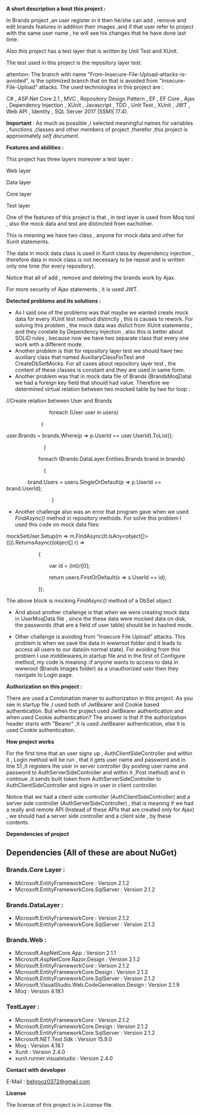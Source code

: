 **A short description a bout this project :**

In Brands project  ,an user register in it then he/she can add , remove and edit brands features in addition their images ,and if that user refer to project with the same user name , he will see his changes that he have done last time.

Also this project has a test layer that is written by Unit Test and XUnit.

The test used in this project is the repository layer test.

attention: The branch with name "From-Insecure-File-Upload-attacks-is-avoided",
is the optimized branch that on that is avoided from "Insecure-File-Upload"
attacks.
The used technologies in this project are :

C# , ASP.Net Core 2.1 , MVC , Repository Design Pattern , EF , EF Core , Ajax , Dependency Injection , XUnit , Javascript , TDD , Unit Test , XUnit , JWT , Web API , Identity , SQL Server 2017 (SSMS 17.4).

**Important** : As much as possible ,I selected meaningful names for variables , functions ,classes and other members of project ,therefor ,this project is approximately *self document*.


**Features and abilities :**

This project has three layers moreover a test layer :

Web layer

Data layer

Core layer

Test layer

One of the features of this project is that , in test layer is used from Moq tool , also the mock data and test are distincted from eachother.

This is meaning we have two class , anyone for mock data and other for Xunit statements.

The data in mock data class is used in Xunit class by dependency injection , therefore data in mock class is not necessary to be repeat and is written only one time (for every repository).

Notice that all of add , remove and deleting the brands work by Ajax.

For more security of Ajax statements , it is used JWT.

**Detected problems and its solutions :**

- As I said one of the problems was that maybe we wanted create mock data  for every XUnit test method distinctly , this is causes to rework. For solving this problem , the mock data was distict from XUnit statements , and they corelate by Dependency Injection , also this is better about SOLID rules , because now we have two separate class that every one work with a different mode.	
- Another problem is that for repository layer test we should have two auxiliary class that named AuxiliaryClassForTest and CreateDbSetMocks. For all cases about repository layer test , the content of these classes is constant and they are used in same form.
- Another problem was that in mock data file of Brands (BrandsMoqData) we had a foreign key field that should had value. Therefore we determined virtual relation between two mocked table by two for loop :

//Create relation between User and Brands

`           	 `foreach (User user in users)

`          	  `{

user.Brands = brands.Where(p => p.UserId == user.UserId).ToList();

`              `}


`            `foreach (Brands.DataLayer.Entities.Brands brand in brands)

`              `{

`        `brand.Users = users.SingleOrDefault(p =>   p.UserId == brand.UserId);

`           	  `}

- Another challenge also was an error that program gave when we used *FindAsync()* method in repository methods. For solve this problem I used this code on mock data files:

mockSetUser.Setup(m => m.FindAsync(It.IsAny<object[]>())).ReturnsAsync((object[] r) =>

`            `{

`                `var id = (int)r[0];

`                `return users.FirstOrDefault(x => x.UserId == id);

`            `});

The above block is mocking *FindAsync()* method of a DbSet object.

- And about another challenge is that when we were creating mock data in UserMoqData  file , since the these data were mocked data on disk, the passwords (that are a field of user table) should be in hashed mode.

- Other challenge is avoiding from "Insecure File Upload" attacks.
  This problem is when we save the data in wwwroot folder and it leads to access all
  users to our data(in normal state).
  For avoiding from this problem I use middlewares,in startup file and in the first of Configure method, my code is meaning :if anyone wants to access to data in wwwroot (Brands Images folder) as a unauthorized user then they navigate to Login page.

**Authorization on this project :**

There are used a Combination maner to authorization in this project.
As you see in startup file ,I used both of JwtBearer and Cookie based authentication.
But when the project used JwtBearer authentication and when used Cookie authentication?
The answer is that if the authorization header starts with "Bearer" ,it is used JwtBearer authentication,
else it is used Cookie authentication.

**How project works**

For the first time that an user signs up , AuthClientSideController and within it , Login method will be run , that it gets user name and password and in line 51 ,it registers the user in server controller (by posting user name and password to AuthServerSideController and within it ,Post method) and in continue ,it sends built token from AuthServerSideController to AuthClientSideController and signs in user in client controller.

Notice that we had a client side controller (AuthClientSideController) and a server side controller (AuthServerSideController) , that is meaning if we had a really and remote API (Instead of these APIs that are created only for Ajax) , we should had a server side controller and a client side , by these contents.

**Dependencies of project**

## Dependencies (All of these are about NuGet)

### Brands.Core Layer :


- Microsoft.EntityFrameworkCore : Version 2.1.2
- Microsoft.EntityFrameworkCore.SqlServer : Version 2.1.2

### Brands.DataLayer :


- Microsoft.EntityFrameworkCore : Version 2.1.2
- Microsoft.EntityFrameworkCore.SqlServer : Version 2.1.2

### Brands.Web :


- Microsoft.AspNetCore.App : Version 2.1.1
- Microsoft.AspNetCore.Razor.Design : Version 2.1.2
- Microsoft.EntityFrameworkCore : Version 2.1.2
- Microsoft.EntityFrameworkCore.Design : Version 2.1.2
- Microsoft.EntityFrameworkCore.SqlServer : Version 2.1.2
- Microsoft.VisualStudio.Web.CodeGeneration.Design : Version 2.1.9
- Moq : Version 4.18.1

### TestLayer :


- Microsoft.EntityFrameworkCore : Version 2.1.2
- Microsoft.EntityFrameworkCore.Design : Version 2.1.2
- Microsoft.EntityFrameworkCore.SqlServer : Version 2.1.2
- Microsoft.NET.Test.Sdk : Version 15.9.0
- Moq : Version 4.18.1
- Xunit : Version 2.4.0
- xunit.runner.visualstudio : Version 2.4.0

**Contact with developer**

E-Mail : <behrooz0372@gmail.com>

**License**

The license of this project is in *License* file.


